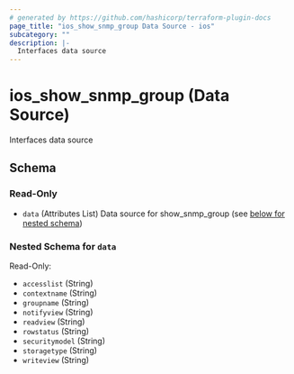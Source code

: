```yaml
---
# generated by https://github.com/hashicorp/terraform-plugin-docs
page_title: "ios_show_snmp_group Data Source - ios"
subcategory: ""
description: |-
  Interfaces data source
---
```


# ios_show_snmp_group (Data Source)

Interfaces data source



<!-- schema generated by tfplugindocs -->
## Schema

### Read-Only

- `data` (Attributes List) Data source for show_snmp_group (see [below for nested schema](#nestedatt--data))

<a id="nestedatt--data"></a>
### Nested Schema for `data`

Read-Only:

- `accesslist` (String)
- `contextname` (String)
- `groupname` (String)
- `notifyview` (String)
- `readview` (String)
- `rowstatus` (String)
- `securitymodel` (String)
- `storagetype` (String)
- `writeview` (String)
